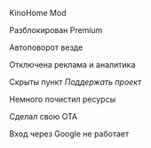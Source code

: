 KinoHome Mod

Разблокирован Premium

Автоповорот везде

Отключена реклама и аналитика

Скрыты пункт *Поддержать проект*

Немного почистил ресурсы

Сделал свою OTA 

Вход через Google не работает
